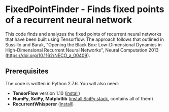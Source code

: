 # FixedPointFinder - Finds fixed points of a recurrent neural network

This code finds and analyzes the fixed points of recurrent neural networks that have been built using Tensorflow. The approach follows that outlined in Sussillo and Barak, "Opening the Black Box: Low-Dimensional Dynamics in High-Dimensional Recurrent Neural Networks", Neural Computation 2013 (https://doi.org/10.1162/NECO_a_00409).


## Prerequisites

The code is written in Python 2.7.6. You will also need:

* **TensorFlow** version 1.10 ([install](https://www.tensorflow.org/install/))
* **NumPy, SciPy, Matplotlib** ([install SciPy stack](https://www.scipy.org/install.html), contains all of them)
* **RecurrentWhisperer** ([install](https://github.com/mattgolub/recurrent-whisperer/))
